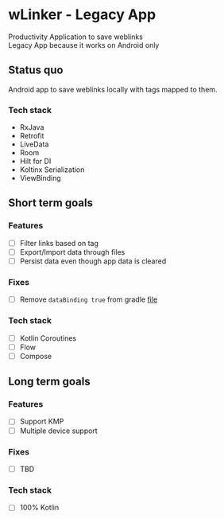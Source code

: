 # wLinker - Legacy App
Productivity Application to save weblinks<br>
Legacy App because it works on Android only

## Status quo
Android app to save weblinks locally with tags mapped to them.
### Tech stack
* RxJava
* Retrofit
* LiveData
* Room
* Hilt for DI
* Koltinx Serialization
* ViewBinding

## Short term goals
### Features
* [ ] Filter links based on tag
* [ ] Export/Import data through files
* [ ] Persist data even though app data is cleared

### Fixes
* [ ] Remove `dataBinding true` from gradle [file](https://github.com/wasee292/wLinker-legacy/blob/trunk/app/build.gradle#L26)

### Tech stack
* [ ] Kotlin Coroutines
* [ ] Flow
* [ ] Compose

## Long term goals
### Features
* [ ] Support KMP
* [ ] Multiple device support

### Fixes
* [ ] TBD

### Tech stack
* [ ] 100% Kotlin
